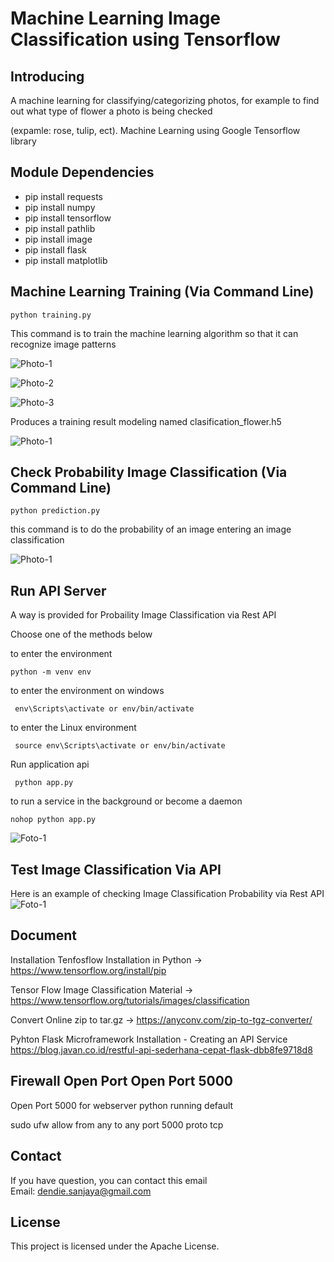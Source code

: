 # Machine Learning Image Classification using Tensorflow

## Introducing

A machine learning for classifying/categorizing photos, for example to find out what type of flower a photo is being checked 

(expamle: rose, tulip, ect). Machine Learning using Google Tensorflow library

## Module Dependencies
- pip install requests
- pip install numpy
- pip install tensorflow
- pip install pathlib
- pip install image
- pip install flask
- pip install matplotlib

## Machine Learning Training (Via Command Line)

<code>python training.py</code>

This command is to train the machine learning algorithm so that it can recognize image patterns

![Photo-1](./documentation/1.png)

![Photo-2](./documentation/2.png)

![Photo-3](./documentation/3.png)

Produces a training result modeling named clasification_flower.h5

![Photo-1](./documentation/4.png)

## Check Probability Image Classification (Via Command Line)

<code>python prediction.py</code>

this command is to do the probability of an image entering an image classification

![Photo-1](./documentation/5.png)

## Run API Server

A way is provided for Probaility Image Classification via Rest API

Choose one of the methods below

to enter the environment

<code>python -m venv env</code>

to enter the environment on windows

<code> env\Scripts\activate or env/bin/activate </code>

to enter the Linux environment

<code> source env\Scripts\activate or env/bin/activate </code>

Run application api

<code> python app.py </code>

to run a service in the background or become a daemon

<code>nohop python app.py</code>

![Foto-1](./documentation/6.png) 

## Test Image Classification Via API 

Here is an example of checking Image Classification Probability via Rest API ![Foto-1](./documentation/7.png) 

## Document 

Installation Tenfosflow Installation in Python -> https://www.tensorflow.org/install/pip 

Tensor Flow Image Classification Material -> https://www.tensorflow.org/tutorials/images/classification 

Convert Online zip to tar.gz -> https://anyconv.com/zip-to-tgz-converter/ 

Pyhton Flask Microframework Installation - Creating an API Service https://blog.javan.co.id/restful-api-sederhana-cepat-flask-dbb8fe9718d8

## Firewall Open Port Open Port 5000 

  Open Port 5000 for webserver python running default 

  sudo ufw allow from any to any port 5000 proto tcp


## Contact

If you have question, you can contact this email   
Email: dendie.sanjaya@gmail.com

## License

This project is licensed under the Apache License.

  
